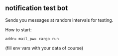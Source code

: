 ## notification test bot

Sends you messages at random intervals for testing.

How to start:
```
addr= mail_pw= cargo run
```
(fill env vars with your data of course)
